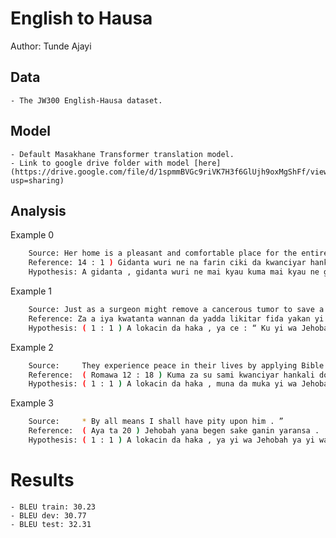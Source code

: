 # English to Hausa

Author: Tunde Ajayi

## Data

	- The JW300 English-Hausa dataset.
	
## Model

	- Default Masakhane Transformer translation model.
	- Link to google drive folder with model [here](https://drive.google.com/file/d/1spmmBVGc9riVK7H3f6GlUjh9oxMgShFf/view?usp=sharing)
	
## Analysis

Example 0
```sh
	Source: Her home is a pleasant and comfortable place for the entire family .
 	Reference: 14 : 1 ) Gidanta wuri ne na farin ciki da kwanciyar hankali ga dukan iyalin .
 	Hypothesis: A gidanta , gidanta wuri ne mai kyau kuma mai kyau ne ga dukan iyalin .
```

Example 1
```sh
	Source: Just as a surgeon might remove a cancerous tumor to save a patient’s life , God will “ cut off ” the wicked so that good people can truly enjoy life on earth .
 	Reference: Za a iya kwatanta wannan da yadda likitar fiɗa yakan yi wa marar lafiya aiki saboda ya cire inda cutar kansa take a jikin marar lafiya don ya sami lafiya . Hakan ma Allah zai cire ko “ datse ” miyagu don nagargarun mutane su ji daɗin zama a duniya .
 	Hypothesis: ( 1 : 1 ) A lokacin da haka , ya ce : “ Ku yi wa Jehobah , “ Ku yi wa Jehobah , amma ya yi wa Jehobah , amma ya yi wa Jehobah . ”
```

Example 2
```sh
	Source:     They experience peace in their lives by applying Bible principles . ​ — Isaiah 48 : 18 .
 	Reference:  ( Romawa 12 : 18 ) Kuma za su sami kwanciyar hankali don suna bin ƙa’idodin Littafi Mai Tsarki . — Ishaya 48 : 18 .
 	Hypothesis: ( 1 : 1 ) A lokacin da haka , muna da muka yi wa Jehobah , kuma muna da kuma muka yi wa Jehobah .
```

Example 3
```sh
	Source:     * By all means I shall have pity upon him . ”
 	Reference:  ( Aya ta 20 ) Jehobah yana begen sake ganin yaransa .
 	Hypothesis: ( 1 : 1 ) A lokacin da haka , ya yi wa Jehobah ya yi wa Jehobah .
```

# Results
	- BLEU train: 30.23
	- BLEU dev: 30.77
	- BLEU test: 32.31


